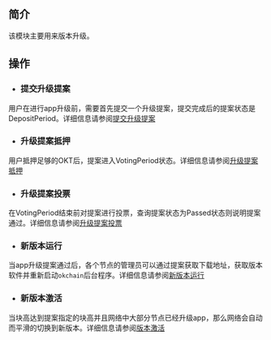 ## 简介

该模块主要用来版本升级。

## 操作

- ### 提交升级提案
用户在进行app升级前，需要首先提交一个升级提案，提交完成后的提案状态是DepositPeriod。详细信息请参阅[提交升级提案](../governance/upgrade.md#1-app)

- ### 升级提案抵押
用户抵押足够的OKT后，提案进入VotingPeriod状态。详细信息请参阅[升级提案抵押](../governance/upgrade.md#2-app)

- ### 升级提案投票
在VotingPeriod结束前对提案进行投票，查询提案状态为Passed状态则说明提案通过。详细信息请参阅[升级提案投票](../governance/upgrade.md#3-app)

- ### 新版本运行
当app升级提案通过后，各个节点的管理员可以通过提案获取下载地址，获取版本软件并重新启动```okchain```后台程序。详细信息请参阅[新版本运行](../governance/upgrade.md#4-app)

- ### 新版本激活
当块高达到提案指定的块高并且网络中大部分节点已经升级app，那么网络会自动而平滑的切换到新版本。详细信息请参阅[版本激活](../governance/upgrade.md#5-app)
